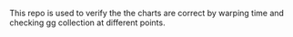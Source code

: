 This repo is used to verify the the charts are correct by warping time and checking gg collection at different points.